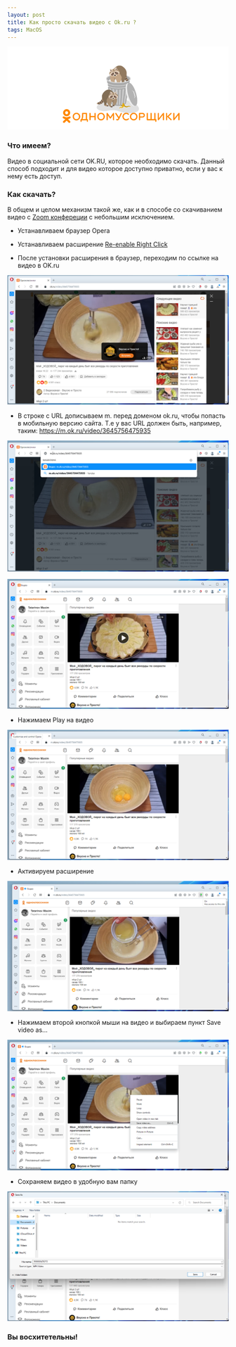 ```yaml
---
layout: post
title: Как просто скачать видео с Ok.ru ?
tags: MacOS
---
```

![](https://raw.githubusercontent.com/tatarinovms/tatarinovms.github.io/master/images/posts/ok/logo.png)

### Что имеем? 

Видео в социальной сети OK.RU, которое необходимо скачать. Данный способ подходит и для видео которое доступно приватно, если у вас к нему есть доступ.

### Как скачать? 

В общем и целом механизм такой же, как и в способе со скачиванием видео с [Zoom конфереции](https://blog.tatarinov.space/ZoomDownload/) с небольшим исключением. 

- Устанавливаем браузер Opera  

- Устанавливаем расширение [Re-enable Right Click](https://www.hashtap.com/@copytext/re-enable-right-click-for-google-chrome-opera-install-extension-0qg03eaxG0lN) 

- После установки расширения в браузер, переходим по ссылке на видео в OK.ru

![](https://raw.githubusercontent.com/tatarinovms/tatarinovms.github.io/master/images/posts/ok/1.png)

- В строке с URL дописываем m. перед доменом ok.ru, чтобы попасть в мобильную версию сайта. Т.е у вас URL должен быть, например, таким: https://m.ok.ru/video/3645756475935

![](https://raw.githubusercontent.com/tatarinovms/tatarinovms.github.io/master/images/posts/ok/2.png)

![](https://raw.githubusercontent.com/tatarinovms/tatarinovms.github.io/master/images/posts/ok/3.png)

- Нажимаем Play на видео

![](https://raw.githubusercontent.com/tatarinovms/tatarinovms.github.io/master/images/posts/ok/4.png)

- Активируем расширение 

![](https://raw.githubusercontent.com/tatarinovms/tatarinovms.github.io/master/images/posts/ok/5.png)

- Нажимаем второй кнопкой мыши на видео и выбираем пункт Save video as...

![](https://raw.githubusercontent.com/tatarinovms/tatarinovms.github.io/master/images/posts/ok/6.png)

- Сохраняем видео в удобную вам папку

![](https://raw.githubusercontent.com/tatarinovms/tatarinovms.github.io/master/images/posts/ok/7.png)

### Вы восхитетельны!